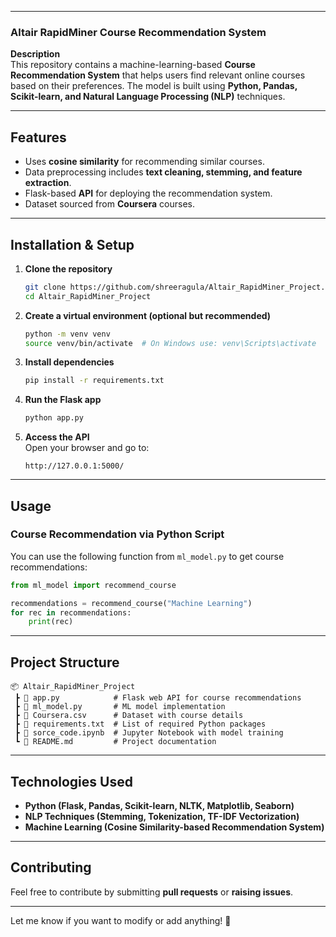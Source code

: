  

---

### **Altair RapidMiner Course Recommendation System**  

**Description**  
This repository contains a machine-learning-based **Course Recommendation System** that helps users find relevant online courses based on their preferences. The model is built using **Python, Pandas, Scikit-learn, and Natural Language Processing (NLP)** techniques.  

---

## **Features**  
- Uses **cosine similarity** for recommending similar courses.  
- Data preprocessing includes **text cleaning, stemming, and feature extraction**.  
- Flask-based **API** for deploying the recommendation system.  
- Dataset sourced from **Coursera** courses.  

---

## **Installation & Setup**  

1. **Clone the repository**  
   ```sh
   git clone https://github.com/shreeragula/Altair_RapidMiner_Project.git
   cd Altair_RapidMiner_Project
   ```

2. **Create a virtual environment (optional but recommended)**  
   ```sh
   python -m venv venv
   source venv/bin/activate  # On Windows use: venv\Scripts\activate
   ```

3. **Install dependencies**  
   ```sh
   pip install -r requirements.txt
   ```

4. **Run the Flask app**  
   ```sh
   python app.py
   ```

5. **Access the API**  
   Open your browser and go to:  
   ```
   http://127.0.0.1:5000/
   ```

---

## **Usage**  

### **Course Recommendation via Python Script**  
You can use the following function from `ml_model.py` to get course recommendations:

```python
from ml_model import recommend_course

recommendations = recommend_course("Machine Learning")
for rec in recommendations:
    print(rec)
```

---

## **Project Structure**  
```
📦 Altair_RapidMiner_Project
 ┣ 📜 app.py            # Flask web API for course recommendations
 ┣ 📜 ml_model.py       # ML model implementation
 ┣ 📜 Coursera.csv      # Dataset with course details
 ┣ 📜 requirements.txt  # List of required Python packages
 ┣ 📜 sorce_code.ipynb  # Jupyter Notebook with model training
 ┗ 📜 README.md         # Project documentation
```

---

## **Technologies Used**  
- **Python (Flask, Pandas, Scikit-learn, NLTK, Matplotlib, Seaborn)**  
- **NLP Techniques (Stemming, Tokenization, TF-IDF Vectorization)**  
- **Machine Learning (Cosine Similarity-based Recommendation System)**  

---

## **Contributing**  
Feel free to contribute by submitting **pull requests** or **raising issues**.  

---

Let me know if you want to modify or add anything! 🚀
